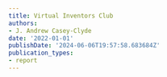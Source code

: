 ```yaml
---
title: Virtual Inventors Club
authors:
- J. Andrew Casey-Clyde
date: '2022-01-01'
publishDate: '2024-06-06T19:57:58.683684Z'
publication_types:
- report
---
```

